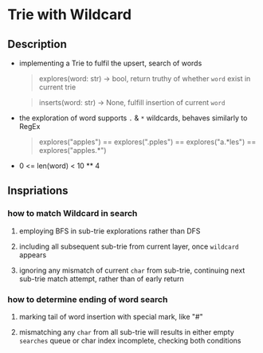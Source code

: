 # Trie with Wildcard

## Description

- implementing a Trie to fulfil the upsert, search of words

    > explores(word: str) -> bool, return truthy of whether `word` exist in current trie

    > inserts(word: str) -> None, fulfill insertion of current `word`

- the exploration of word supports `.` & `*` wildcards, behaves similarly to RegEx

    > explores("apples") == explores(".pples") == explores("a.\*les") == explores("apples.\*")

- 0 <= len(word) < 10 ** 4

## Inspriations

### how to match Wildcard in search

1. employing BFS in sub-trie explorations rather than DFS

2. including all subsequent sub-trie from current layer, once `wildcard` appears

3. ignoring any mismatch of current `char` from sub-trie, continuing next sub-trie match attempt, rather than of early return

### how to determine ending of word search

1. marking tail of word insertion with special mark, like "#"

2. mismatching any `char` from all sub-trie will results in either empty `searches` queue or char index incomplete, checking both conditions
